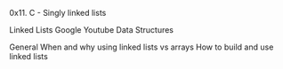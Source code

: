 0x11. C - Singly linked lists

Linked Lists
Google
Youtube
Data Structures

General
When and why using linked lists vs arrays
How to build and use linked lists